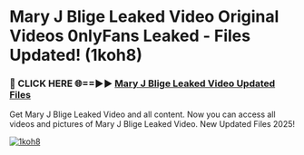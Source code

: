 # Mary J Blige Leaked Video Original Videos 0nlyFans Leaked - Files Updated! (1koh8)

<h3>🔴 CLICK HERE 🌐==►► <a href="https://tinyurl.com/2m67pmp6" rel="nofollow">Mary J Blige Leaked Video Updated Files</a></h3>

Get Mary J Blige Leaked Video and all content. Now you can access all videos and pictures of Mary J Blige Leaked Video. New Updated Files 2025!

[![1koh8](https://i.imgur.com/H4QAA4z.gif)](https://tinyurl.com/2m67pmp6)